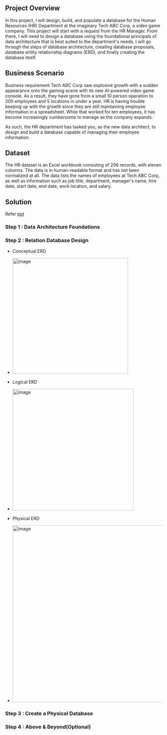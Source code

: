 ## Project Overview
In this project, I will design, build, and populate a database for the Human Resources (HR) Department at the imaginary Tech ABC Corp, a video game company. This project will start with a request from the HR Manager. From there, I will need to design a database using the foundational principals of data architecture that is best suited to the department's needs. I will go through the steps of database architecture, creating database proposals, database entity relationship diagrams (ERD), and finally creating the database itself.

## Business Scenario
Business requirement
Tech ABC Corp saw explosive growth with a sudden appearance onto the gaming scene with its new AI-powered video game console. As a result, they have gone from a small 10 person operation to 200 employees and 5 locations in under a year. HR is having trouble keeping up with the growth since they are still maintaining employee information in a spreadsheet. While that worked for ten employees, it has become increasingly cumbersome to manage as the company expands.

As such, the HR department has tasked you, as the new data architect, to design and build a database capable of managing their employee information.

## Dataset
The HR dataset is an Excel workbook consisting of 206 records, with eleven columns. The data is in human-readable format and has not been normalized at all. The data lists the names of employees at Tech ABC Corp, as well as information such as job title, department, manager's name, hire date, start date, end date, work location, and salary.

## Solution
Refer [ppt](https://github.com/HockChong/Human-Resources-Database-Design/blob/main/Tech%20ABC%20Corp%20-%20HR%20Database.pdf)
### Step 1 : Data Architecture Foundations
### Step 2 : Relation Database Design
- Conceptual ERD
- <img width="371" alt="image" src="https://github.com/HockChong/Human-Resources-Database-Design/assets/64703507/b046d9a2-7161-4ad6-af1a-f468386994e7">

- Logical ERD
- <img width="389" alt="image" src="https://github.com/HockChong/Human-Resources-Database-Design/assets/64703507/69df1281-fbb2-4f26-bfc0-b1811a7ed50a">

- Physical ERD
- <img width="566" alt="image" src="https://github.com/HockChong/Human-Resources-Database-Design/assets/64703507/fc4ea8e2-971d-40c1-b166-309fd5488547">

### Step 3 : Create a Physical Database
### Step 4 : Above & Beyond(Optional)
